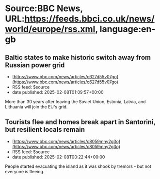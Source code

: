 # Source:BBC News, URL:https://feeds.bbci.co.uk/news/world/europe/rss.xml, language:en-gb

## Baltic states to make historic switch away from Russian power grid
 - [https://www.bbc.com/news/articles/c627d55v07go](https://www.bbc.com/news/articles/c627d55v07go)
 - RSS feed: $source
 - date published: 2025-02-08T01:09:57+00:00

More than 30 years after leaving the Soviet Union, Estonia, Latvia, and Lithuania will join the EU's grid.

## Tourists flee and homes break apart in Santorini, but resilient locals remain
 - [https://www.bbc.com/news/articles/c8059mny2g3o](https://www.bbc.com/news/articles/c8059mny2g3o)
 - RSS feed: $source
 - date published: 2025-02-08T00:22:44+00:00

People started evacuating the island as it was shook by tremors - but not everyone is fleeing.

